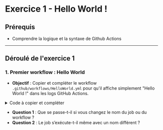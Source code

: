# Exercice 1 - Hello World !

## Prérequis
- Comprendre la logique et la syntaxe de Github Actions
---

## Déroulé de l'exercice 1

### 1. Premier workflow : Hello World

- **Objectif** : Copier et compléter le workflow `.github/workflows/HelloWorld.yml` pour qu'il affiche simplement "Hello World !" dans les logs GitHub Actions.

<details>
<summary>Code à copier et compléter</summary>

```yaml
name: Hello World !

on: ???

jobs:
  hello:
    runs-on: ubuntu-latest
    steps:
      - name: Print Hello
        run: ???
```
</details>

- **Question 1** : Que se passe-t-il si vous changez le nom du job ou du workflow ?
- **Question 2** : Le job s’exécute-t-il même avec un nom différent ?
